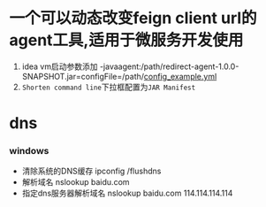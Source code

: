 # 一个可以动态改变feign client url的agent工具,适用于微服务开发使用

1. idea vm启动参数添加
-javaagent:/path/redirect-agent-1.0.0-SNAPSHOT.jar=configFile=/path/[config_example.yml](config_example.yml)
2. `Shorten command line`下拉框配置为`JAR Manifest`


# dns
### windows
* 清除系统的DNS缓存 ipconfig /flushdns
* 解析域名 nslookup baidu.com
* 指定dns服务器解析域名 nslookup baidu.com 114.114.114.114


